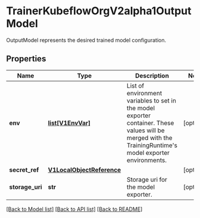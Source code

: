 # TrainerKubeflowOrgV2alpha1OutputModel

OutputModel represents the desired trained model configuration.
## Properties
Name | Type | Description | Notes
------------ | ------------- | ------------- | -------------
**env** | [**list[V1EnvVar]**](V1EnvVar.md) | List of environment variables to set in the model exporter container. These values will be merged with the TrainingRuntime&#39;s model exporter environments. | [optional] 
**secret_ref** | [**V1LocalObjectReference**](V1LocalObjectReference.md) |  | [optional] 
**storage_uri** | **str** | Storage uri for the model exporter. | [optional] 

[[Back to Model list]](../README.md#documentation-for-models) [[Back to API list]](../README.md#documentation-for-api-endpoints) [[Back to README]](../README.md)


